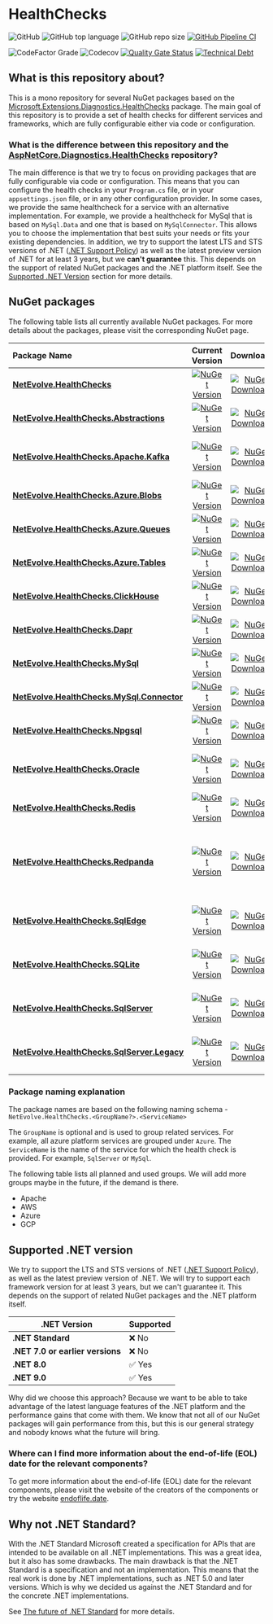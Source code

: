 # HealthChecks

![GitHub](https://img.shields.io/github/license/dailydevops/healthchecks?logo=github)
![GitHub top language](https://img.shields.io/github/languages/top/dailydevops/healthchecks?logo=github)
![GitHub repo size](https://img.shields.io/github/repo-size/dailydevops/healthchecks?logo=github)
[![GitHub Pipeline CI](https://github.com/dailydevops/healthchecks/actions/workflows/cicd.yml/badge.svg?branch=main&event=push)](https://github.com/dailydevops/healthchecks/actions/workflows/cicd.yml)

![CodeFactor Grade](https://img.shields.io/codefactor/grade/github/dailydevops/healthchecks/main?logo=codefactor)
![Codecov](https://img.shields.io/codecov/c/github/dailydevops/healthchecks?logo=codecov)
[![Quality Gate Status](https://sonarcloud.io/api/project_badges/measure?project=dailydevops_healthchecks&metric=alert_status)](https://sonarcloud.io/summary/new_code?id=dailydevops_healthchecks)
[![Technical Debt](https://sonarcloud.io/api/project_badges/measure?project=dailydevops_healthchecks&metric=sqale_index)](https://sonarcloud.io/summary/new_code?id=dailydevops_healthchecks)

## What is this repository about?
This is a mono repository for several NuGet packages based on the [Microsoft.Extensions.Diagnostics.HealthChecks](https://www.nuget.org/packages/Microsoft.Extensions.Diagnostics.HealthChecks) package. The main goal of this repository is to provide a set of health checks for different services and frameworks, which are fully configurable either via code or configuration.

### What is the difference between this repository and the [AspNetCore.Diagnostics.HealthChecks](https://github.com/Xabaril/AspNetCore.Diagnostics.HealthChecks) repository?
The main difference is that we try to focus on providing packages that are fully configurable via code or configuration. This means that you can configure the health checks in your `Program.cs` file, or in your `appsettings.json` file, or in any other configuration provider. In some cases, we provide the same healthcheck for a service with an alternative implementation. For example, we provide a healthcheck for MySql that is based on `MySql.Data` and one that is based on `MySqlConnector`. This allows you to choose the implementation that best suits your needs or fits your existing dependencies.
In addition, we try to support the latest LTS and STS versions of .NET ([.NET Support Policy](https://dotnet.microsoft.com/en-us/platform/support/policy/dotnet-core)) as well as the latest preview version of .NET for at least 3 years, but we **can't guarantee** this. This depends on the support of related NuGet packages and the .NET platform itself. See the [Supported .NET Version](#supported-net-version) section for more details.

## NuGet packages
The following table lists all currently available NuGet packages. For more details about the packages, please visit the corresponding NuGet page.

<!-- packages:start -->
| Package Name | Current Version | Downloads | Description |
|:-------------|:---------------:|:---------:|-------------|
| **[NetEvolve.HealthChecks](https://www.nuget.org/packages/NetEvolve.HealthChecks/)** | [![NuGet Version](https://img.shields.io/nuget/v/NetEvolve.HealthChecks?&logo=nuget)](https://img.shields.io/nuget/v/NetEvolve.HealthChecks?logo=nuget)| [![NuGet Downloads](https://img.shields.io/nuget/dt/NetEvolve.HealthChecks?&logo=nuget)](https://img.shields.io/nuget/v/NetEvolve.HealthChecks?logo=nuget)| Contains general application HealthChecks. |
| **[NetEvolve.HealthChecks.Abstractions](https://www.nuget.org/packages/NetEvolve.HealthChecks.Abstractions/)** | [![NuGet Version](https://img.shields.io/nuget/v/NetEvolve.HealthChecks.Abstractions?&logo=nuget)](https://img.shields.io/nuget/v/NetEvolve.HealthChecks.Abstractions?logo=nuget)| [![NuGet Downloads](https://img.shields.io/nuget/dt/NetEvolve.HealthChecks.Abstractions?&logo=nuget)](https://img.shields.io/nuget/v/NetEvolve.HealthChecks.Abstractions?logo=nuget)| Contains abstract implementations for the `NetEvolve.HealthChecks`. |
| **[NetEvolve.HealthChecks.Apache.Kafka](https://www.nuget.org/packages/NetEvolve.HealthChecks.Apache.Kafka/)** | [![NuGet Version](https://img.shields.io/nuget/v/NetEvolve.HealthChecks.Apache.Kafka?&logo=nuget)](https://img.shields.io/nuget/v/NetEvolve.HealthChecks.Apache.Kafka?logo=nuget)| [![NuGet Downloads](https://img.shields.io/nuget/dt/NetEvolve.HealthChecks.Apache.Kafka?&logo=nuget)](https://img.shields.io/nuget/v/NetEvolve.HealthChecks.Apache.Kafka?logo=nuget)| Contains HealthChecks for Apache Kafka, based on the NuGet package `Confluent.Kafka`. |
| **[NetEvolve.HealthChecks.Azure.Blobs](https://www.nuget.org/packages/NetEvolve.HealthChecks.Azure.Blobs/)** | [![NuGet Version](https://img.shields.io/nuget/v/NetEvolve.HealthChecks.Azure.Blobs?&logo=nuget)](https://img.shields.io/nuget/v/NetEvolve.HealthChecks.Azure.Blobs?logo=nuget)| [![NuGet Downloads](https://img.shields.io/nuget/dt/NetEvolve.HealthChecks.Azure.Blobs?&logo=nuget)](https://img.shields.io/nuget/v/NetEvolve.HealthChecks.Azure.Blobs?logo=nuget)| Contains HealthChecks for Azure Blob Storage. |
| **[NetEvolve.HealthChecks.Azure.Queues](https://www.nuget.org/packages/NetEvolve.HealthChecks.Azure.Queues/)** | [![NuGet Version](https://img.shields.io/nuget/v/NetEvolve.HealthChecks.Azure.Queues?&logo=nuget)](https://img.shields.io/nuget/v/NetEvolve.HealthChecks.Azure.Queues?logo=nuget)| [![NuGet Downloads](https://img.shields.io/nuget/dt/NetEvolve.HealthChecks.Azure.Queues?&logo=nuget)](https://img.shields.io/nuget/v/NetEvolve.HealthChecks.Azure.Queues?logo=nuget)| Contains HealthChecks for Azure Queue Storage. |
| **[NetEvolve.HealthChecks.Azure.Tables](https://www.nuget.org/packages/NetEvolve.HealthChecks.Azure.Tables/)** | [![NuGet Version](https://img.shields.io/nuget/v/NetEvolve.HealthChecks.Azure.Tables?&logo=nuget)](https://img.shields.io/nuget/v/NetEvolve.HealthChecks.Azure.Tables?logo=nuget)| [![NuGet Downloads](https://img.shields.io/nuget/dt/NetEvolve.HealthChecks.Azure.Tables?&logo=nuget)](https://img.shields.io/nuget/v/NetEvolve.HealthChecks.Azure.Tables?logo=nuget)| Contains HealthChecks for Azure Table Storage. |
| **[NetEvolve.HealthChecks.ClickHouse](https://www.nuget.org/packages/NetEvolve.HealthChecks.ClickHouse/)** | [![NuGet Version](https://img.shields.io/nuget/v/NetEvolve.HealthChecks.ClickHouse?&logo=nuget)](https://img.shields.io/nuget/v/NetEvolve.HealthChecks.ClickHouse?logo=nuget)| [![NuGet Downloads](https://img.shields.io/nuget/dt/NetEvolve.HealthChecks.ClickHouse?&logo=nuget)](https://img.shields.io/nuget/v/NetEvolve.HealthChecks.ClickHouse?logo=nuget)| Contains HealthChecks for ClickHouse, based on the nuget package `ClickHouse.Client`. |
| **[NetEvolve.HealthChecks.Dapr](https://www.nuget.org/packages/NetEvolve.HealthChecks.Dapr/)** | [![NuGet Version](https://img.shields.io/nuget/v/NetEvolve.HealthChecks.Dapr?&logo=nuget)](https://img.shields.io/nuget/v/NetEvolve.HealthChecks.Dapr?logo=nuget)| [![NuGet Downloads](https://img.shields.io/nuget/dt/NetEvolve.HealthChecks.Dapr?&logo=nuget)](https://img.shields.io/nuget/v/NetEvolve.HealthChecks.Dapr?logo=nuget)| Contains HealthChecks for Dapr, based on the nuget package `Dapr.Client`. |
| **[NetEvolve.HealthChecks.MySql](https://www.nuget.org/packages/NetEvolve.HealthChecks.MySql/)** | [![NuGet Version](https://img.shields.io/nuget/v/NetEvolve.HealthChecks.MySql?&logo=nuget)](https://img.shields.io/nuget/v/NetEvolve.HealthChecks.MySql?logo=nuget)| [![NuGet Downloads](https://img.shields.io/nuget/dt/NetEvolve.HealthChecks.MySql?&logo=nuget)](https://img.shields.io/nuget/v/NetEvolve.HealthChecks.MySql?logo=nuget)| Contains HealthChecks for MySql, based on the nuget package `MySql.Data`. |
| **[NetEvolve.HealthChecks.MySql.Connector](https://www.nuget.org/packages/NetEvolve.HealthChecks.MySql.Connector/)** | [![NuGet Version](https://img.shields.io/nuget/v/NetEvolve.HealthChecks.MySql.Connector?&logo=nuget)](https://img.shields.io/nuget/v/NetEvolve.HealthChecks.MySql.Connector?logo=nuget)| [![NuGet Downloads](https://img.shields.io/nuget/dt/NetEvolve.HealthChecks.MySql.Connector?&logo=nuget)](https://img.shields.io/nuget/v/NetEvolve.HealthChecks.MySql.Connector?logo=nuget)| Contains HealthChecks for MySql, based on the nuget package `MySqlConnector`. |
| **[NetEvolve.HealthChecks.Npgsql](https://www.nuget.org/packages/NetEvolve.HealthChecks.Npgsql/)** | [![NuGet Version](https://img.shields.io/nuget/v/NetEvolve.HealthChecks.Npgsql?&logo=nuget)](https://img.shields.io/nuget/v/NetEvolve.HealthChecks.Npgsql?logo=nuget)| [![NuGet Downloads](https://img.shields.io/nuget/dt/NetEvolve.HealthChecks.Npgsql?&logo=nuget)](https://img.shields.io/nuget/v/NetEvolve.HealthChecks.Npgsql?logo=nuget)| Contains HealthChecks for PostgreSQL, based on the nuget package `Npgsql`. |
| **[NetEvolve.HealthChecks.Oracle](https://www.nuget.org/packages/NetEvolve.HealthChecks.Oracle/)** | [![NuGet Version](https://img.shields.io/nuget/v/NetEvolve.HealthChecks.Oracle?&logo=nuget)](https://img.shields.io/nuget/v/NetEvolve.HealthChecks.Oracle?logo=nuget)| [![NuGet Downloads](https://img.shields.io/nuget/dt/NetEvolve.HealthChecks.Oracle?&logo=nuget)](https://img.shields.io/nuget/v/NetEvolve.HealthChecks.Oracle?logo=nuget)| Contains HealthChecks for Oracle Databases, based on the nuget package `Oracle.ManagedDataAccess.Core`. |
| **[NetEvolve.HealthChecks.Redis](https://www.nuget.org/packages/NetEvolve.HealthChecks.Redis/)** | [![NuGet Version](https://img.shields.io/nuget/v/NetEvolve.HealthChecks.Redis?&logo=nuget)](https://img.shields.io/nuget/v/NetEvolve.HealthChecks.Redis?logo=nuget)| [![NuGet Downloads](https://img.shields.io/nuget/dt/NetEvolve.HealthChecks.Redis?&logo=nuget)](https://img.shields.io/nuget/v/NetEvolve.HealthChecks.Redis?logo=nuget)| Contains HealthChecks for Redis, based on the NuGet package `StackExchange.Redis`. |
| **[NetEvolve.HealthChecks.Redpanda](https://www.nuget.org/packages/NetEvolve.HealthChecks.Redpanda/)** | [![NuGet Version](https://img.shields.io/nuget/v/NetEvolve.HealthChecks.Redpanda?&logo=nuget)](https://img.shields.io/nuget/v/NetEvolve.HealthChecks.Redpanda?logo=nuget)| [![NuGet Downloads](https://img.shields.io/nuget/dt/NetEvolve.HealthChecks.Redpanda?&logo=nuget)](https://img.shields.io/nuget/v/NetEvolve.HealthChecks.Redpanda?logo=nuget)| Contains HealthChecks for Redpanda, based on the NuGet package `Confluent.Kafka`. This is a temporary measure; if a dedicated Redpanda client is provided in the future, we will use it immediately. |
| **[NetEvolve.HealthChecks.SqlEdge](https://www.nuget.org/packages/NetEvolve.HealthChecks.SqlEdge/)** | [![NuGet Version](https://img.shields.io/nuget/v/NetEvolve.HealthChecks.SqlEdge?&logo=nuget)](https://img.shields.io/nuget/v/NetEvolve.HealthChecks.SqlEdge?logo=nuget)| [![NuGet Downloads](https://img.shields.io/nuget/dt/NetEvolve.HealthChecks.SqlEdge?&logo=nuget)](https://img.shields.io/nuget/v/NetEvolve.HealthChecks.SqlEdge?logo=nuget)| Contains HealthChecks for SqlEdge, based on the nuget package `Microsoft.Data.SqlClient`. |
| **[NetEvolve.HealthChecks.SQLite](https://www.nuget.org/packages/NetEvolve.HealthChecks.SQLite/)** | [![NuGet Version](https://img.shields.io/nuget/v/NetEvolve.HealthChecks.SQLite?&logo=nuget)](https://img.shields.io/nuget/v/NetEvolve.HealthChecks.SQLite?logo=nuget)| [![NuGet Downloads](https://img.shields.io/nuget/dt/NetEvolve.HealthChecks.SQLite?&logo=nuget)](https://img.shields.io/nuget/v/NetEvolve.HealthChecks.SQLite?logo=nuget)| Contains HealthChecks for SQLite, based on the nuget package `Microsoft.Data.Sqlite`. |
| **[NetEvolve.HealthChecks.SqlServer](https://www.nuget.org/packages/NetEvolve.HealthChecks.SqlServer/)** | [![NuGet Version](https://img.shields.io/nuget/v/NetEvolve.HealthChecks.SqlServer?&logo=nuget)](https://img.shields.io/nuget/v/NetEvolve.HealthChecks.SqlServer?logo=nuget)| [![NuGet Downloads](https://img.shields.io/nuget/dt/NetEvolve.HealthChecks.SqlServer?&logo=nuget)](https://img.shields.io/nuget/v/NetEvolve.HealthChecks.SqlServer?logo=nuget)| Contains HealthChecks for Microsoft SqlServer, based on the nuget package `Microsoft.Data.SqlClient`. |
| **[NetEvolve.HealthChecks.SqlServer.Legacy](https://www.nuget.org/packages/NetEvolve.HealthChecks.SqlServer.Legacy/)** | [![NuGet Version](https://img.shields.io/nuget/v/NetEvolve.HealthChecks.SqlServer.Legacy?&logo=nuget)](https://img.shields.io/nuget/v/NetEvolve.HealthChecks.SqlServer.Legacy?logo=nuget)| [![NuGet Downloads](https://img.shields.io/nuget/dt/NetEvolve.HealthChecks.SqlServer.Legacy?&logo=nuget)](https://img.shields.io/nuget/v/NetEvolve.HealthChecks.SqlServer.Legacy?logo=nuget)| Contains HealthChecks for Microsoft SqlServer, based on the nuget package `System.Data.SqlClient`. |
<!-- packages:end -->

### Package naming explanation
The package names are based on the following naming schema - `NetEvolve.HealthChecks.<GroupName?>.<ServiceName>`

The `GroupName` is optional and is used to group related services. For example, all azure platform services are grouped under `Azure`. The `ServiceName` is the name of the service for which the health check is provided. For example, `SqlServer` or `MySql`.

The following table lists all planned and used groups. We will add more groups maybe in the future, if the demand is there.
- Apache
- AWS
- Azure
- GCP

## Supported .NET version
We try to support the LTS and STS versions of .NET ([.NET Support Policy](https://dotnet.microsoft.com/en-us/platform/support/policy/dotnet-core)), as well as the latest preview version of .NET. We will try to support each framework version for at least 3 years, but we can't guarantee it. This depends on the support of related NuGet packages and the .NET platform itself.

| .NET Version                     | Supported                                               |
|----------------------------------|:--------------------------------------------------------|
| **.NET Standard**                | :x: No                                                  |
| **.NET 7.0 or earlier versions** | :x: No                                                  |
| **.NET 8.0**                     | :white_check_mark: Yes                                  |
| **.NET 9.0**                     | :white_check_mark: Yes                                  |

Why did we choose this approach? Because we want to be able to take advantage of the latest language features of the .NET platform and the performance gains that come with them. We know that not all of our NuGet packages will gain performance from this, but this is our general strategy and nobody knows what the future will bring.

### Where can I find more information about the end-of-life (EOL) date for the relevant components?
To get more information about the end-of-life (EOL) date for the relevant components, please visit the website of the creators of the components or try the website [endoflife.date](https://endoflife.date/).

## Why not .NET Standard?
With the .NET Standard Microsoft created a specification for APIs that are intended to be available on all .NET implementations. This was a great idea, but it also has some drawbacks. The main drawback is that the .NET Standard is a specification and not an implementation. This means that the real work is done by .NET implementations, such as .NET 5.0 and later versions. Which is why we decided us against the .NET Standard and for the concrete .NET implementations.

See [The future of .NET Standard](https://devblogs.microsoft.com/dotnet/the-future-of-net-standard/) for more details.

